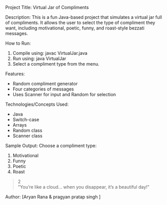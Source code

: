 
Project Title: Virtual Jar of Compliments

Description:
This is a fun Java-based project that simulates a virtual jar full of compliments. It allows the user to select the type of compliment they want, including motivational, poetic, funny, and roast-style bezzati messages.

How to Run:
1. Compile using: javac VirtualJar.java
2. Run using: java VirtualJar
3. Select a compliment type from the menu.

Features:
- Random compliment generator
- Four categories of messages
- Uses Scanner for input and Random for selection

Technologies/Concepts Used:
- Java
- Switch-case
- Arrays
- Random class
- Scanner class

Sample Output:
Choose a compliment type:
1. Motivational
2. Funny
3. Poetic
4. Roast

> 2  
"You’re like a cloud… when you disappear, it’s a beautiful day!"

Author: [Aryan Rana & pragyan pratap singh ]
